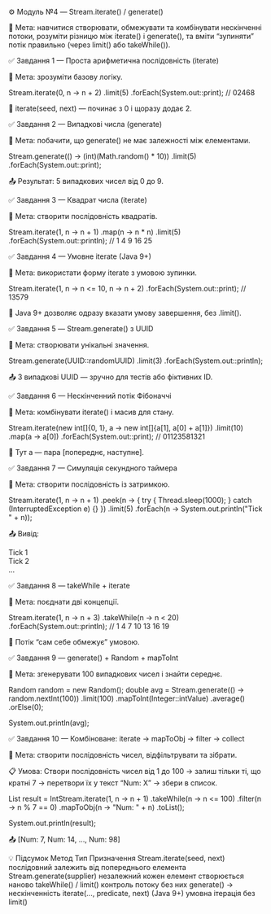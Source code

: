 ⚙️ Модуль №4 — Stream.iterate() / generate()

📘 Мета:
навчитися створювати, обмежувати та комбінувати нескінченні потоки,
розуміти різницю між iterate() і generate(),
та вміти “зупиняти” потік правильно (через limit() або takeWhile()).

✅ Завдання 1 — Проста арифметична послідовність (iterate)

🎯 Мета: зрозуміти базову логіку.

Stream.iterate(0, n -> n + 2)
.limit(5)
.forEach(System.out::print); // 02468


🧠 iterate(seed, next) — починає з 0 і щоразу додає 2.

✅ Завдання 2 — Випадкові числа (generate)

🎯 Мета: побачити, що generate() не має залежності між елементами.

Stream.generate(() -> (int)(Math.random() * 10))
.limit(5)
.forEach(System.out::print);


📤 Результат: 5 випадкових чисел від 0 до 9.

✅ Завдання 3 — Квадрат числа (iterate)

🎯 Мета: створити послідовність квадратів.

Stream.iterate(1, n -> n + 1)
.map(n -> n * n)
.limit(5)
.forEach(System.out::println);
// 1 4 9 16 25

✅ Завдання 4 — Умовне iterate (Java 9+)

🎯 Мета: використати форму iterate з умовою зупинки.

Stream.iterate(1, n -> n <= 10, n -> n + 2)
.forEach(System.out::print); // 13579


🧠 Java 9+ дозволяє одразу вказати умову завершення, без .limit().

✅ Завдання 5 — Stream.generate() з UUID

🎯 Мета: створювати унікальні значення.

Stream.generate(UUID::randomUUID)
.limit(3)
.forEach(System.out::println);


📤 3 випадкові UUID — зручно для тестів або фіктивних ID.

✅ Завдання 6 — Нескінченний потік Фібоначчі

🎯 Мета: комбінувати iterate() і масив для стану.

Stream.iterate(new int[]{0, 1}, a -> new int[]{a[1], a[0] + a[1]})
.limit(10)
.map(a -> a[0])
.forEach(System.out::print); // 01123581321


🧠 Тут a — пара [попереднє, наступне].

✅ Завдання 7 — Симуляція секундного таймера

🎯 Мета: створити послідовність із затримкою.

Stream.iterate(1, n -> n + 1)
.peek(n -> {
try { Thread.sleep(1000); } catch (InterruptedException e) {}
})
.limit(5)
.forEach(n -> System.out.println("Tick " + n));


📤 Вивід:

Tick 1  
Tick 2  
...

✅ Завдання 8 — takeWhile + iterate

🎯 Мета: поєднати дві концепції.

Stream.iterate(1, n -> n + 3)
.takeWhile(n -> n < 20)
.forEach(System.out::println);
// 1 4 7 10 13 16 19


🧠 Потік “сам себе обмежує” умовою.

✅ Завдання 9 — generate() + Random + mapToInt

🎯 Мета: згенерувати 100 випадкових чисел і знайти середнє.

Random random = new Random();
double avg = Stream.generate(() -> random.nextInt(100))
.limit(100)
.mapToInt(Integer::intValue)
.average()
.orElse(0);

System.out.println(avg);

✅ Завдання 10 — Комбіноване: iterate → mapToObj → filter → collect

🎯 Мета: створити послідовність чисел, відфільтрувати та зібрати.

📋 Умова:
Створи послідовність чисел від 1 до 100
→ залиш тільки ті, що кратні 7
→ перетвори їх у текст “Num: X”
→ збери в список.

List<String> result = IntStream.iterate(1, n -> n + 1)
.takeWhile(n -> n <= 100)
.filter(n -> n % 7 == 0)
.mapToObj(n -> "Num: " + n)
.toList();

System.out.println(result);


📤 [Num: 7, Num: 14, ..., Num: 98]

💡 Підсумок
Метод	Тип	Призначення
Stream.iterate(seed, next)	послідовний	залежить від попереднього елемента
Stream.generate(supplier)	незалежний	кожен елемент створюється наново
takeWhile() / limit()	контроль потоку	без них generate() → нескінченність
iterate(..., predicate, next)	(Java 9+)	умовна ітерація без limit()
